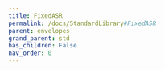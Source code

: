 ```yaml
---
title: FixedASR
permalink: /docs/StandardLibrary#FixedASR
parent: envelopes
grand_parent: std
has_children: False
nav_order: 0
---
```

